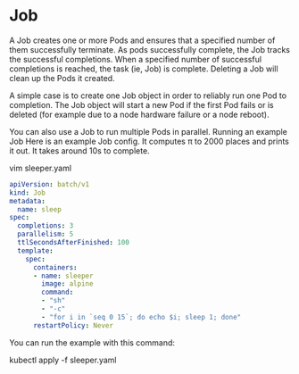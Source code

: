 # Job

A Job creates one or more Pods and ensures that a specified number of them successfully terminate. As pods successfully complete, the Job tracks the successful completions. When a specified number of successful completions is reached, the task (ie, Job) is complete. Deleting a Job will clean up the Pods it created.

A simple case is to create one Job object in order to reliably run one Pod to completion. The Job object will start a new Pod if the first Pod fails or is deleted (for example due to a node hardware failure or a node reboot).

You can also use a Job to run multiple Pods in parallel.
Running an example Job
Here is an example Job config. It computes π to 2000 places and prints it out. It takes around 10s to complete.

<!-- https://kubernetes.io/docs/concepts/workloads/controllers/job/ -->

vim sleeper.yaml


```yaml
apiVersion: batch/v1
kind: Job
metadata:
  name: sleep
spec:
  completions: 3
  parallelism: 5
  ttlSecondsAfterFinished: 100
  template:
    spec:
      containers:
      - name: sleeper
        image: alpine
        command:
        - "sh"
        - "-c"
        - "for i in `seq 0 15`; do echo $i; sleep 1; done"
      restartPolicy: Never
```


You can run the example with this command:

kubectl apply -f sleeper.yaml
